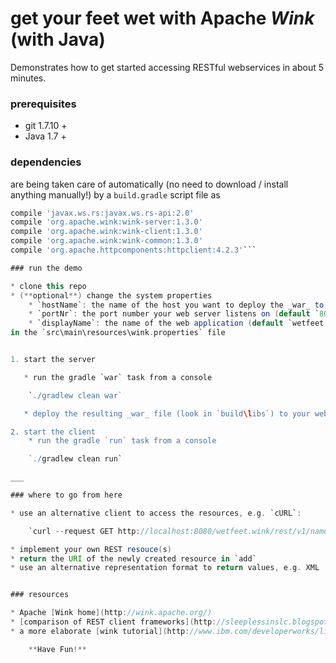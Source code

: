 # get your feet wet with Apache *Wink* (with Java)   

Demonstrates how to get started accessing RESTful webservices in about 5 minutes.

### prerequisites

* git 1.7.10 +
* Java 1.7 +

### dependencies

are being taken care of automatically (no need to download / install anything manually!) by a `build.gradle` script file as

```gradle
compile 'javax.ws.rs:javax.ws.rs-api:2.0'
compile 'org.apache.wink:wink-server:1.3.0'
compile 'org.apache.wink:wink-client:1.3.0'
compile 'org.apache.wink:wink-common:1.3.0'
compile 'org.apache.httpcomponents:httpclient:4.2.3'```

### run the demo

* clone this repo
* (**optional**) change the system properties
    * `hostName`: the name of the host you want to deploy the _war_ to (default `localhost`)
	* `portNr`: the port number your web server listens on (default `8080`)
	* `displayName`: the name of the web application (default `wetfeet.wink`)
in the `src\main\resources\wink.properties` file


1. start the server

   * run the gradle `war` task from a console

    `./gradlew clean war`

   * deploy the resulting _war_ file (look in `build\libs`) to your web server and restart it

2. start the client
    * run the gradle `run` task from a console

    `./gradlew clean run`

___

### where to go from here

* use an alternative client to access the resources, e.g. `cURL`:

    `curl --request GET http://localhost:8080/wetfeet.wink/rest/v1/names`

* implement your own REST resouce(s)
* return the URI of the newly created resource in `add`
* use an alternative representation format to return values, e.g. XML


### resources

* Apache [Wink home](http://wink.apache.org/)
* [comparison of REST client frameworks](http://sleeplessinslc.blogspot.de/2010/02/rest-client-frameworks-your-options.html)
* a more elaborate [wink tutorial](http://www.ibm.com/developerworks/library/wa-apachewink1/)

    **Have Fun!**
